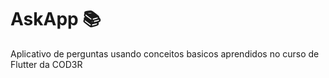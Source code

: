 # AskApp 📚

Aplicativo de perguntas usando conceitos basicos aprendidos no curso de Flutter da COD3R
